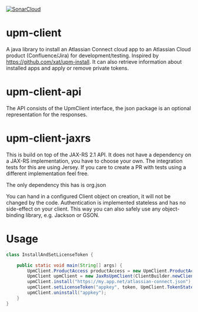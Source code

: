 [![SonarCloud](https://sonarcloud.io/images/project_badges/sonarcloud-white.svg)](https://sonarcloud.io/dashboard?id=com.k15t.cloud%3Aupm-client)

# upm-client

A java library to install an Atlassian Connect cloud app to an Atlassian Cloud product (Confluence/Jira) for development/testing. Inspired
by https://github.com/xat/upm-install. It can also retrieve information about installed apps and apply or remove private tokens.

# upm-client-api

The API consists of the UpmClient interface, the json package is an optional representation for the responses.

# upm-client-jaxrs

This is build on top of the JAX-RS 2.1 API. It does not have a dependency on a JAX-RS implementation, you have to choose your own. The
integration tests for this are using Jersey. If you care to create a PR with tests using a different implementation feel free.

The only dependency this has is org.json

You can hand in a configured Client object on creation, it will not be changed by the code. Authentication is implemented stateless and has
no side-effect on your client. This way you can also safely use any object-binding library, e.g. Jackson or GSON.

# Usage

```java
class InstallAndSetLicenseToken {

    public static void main(String[] args) {
        UpmClient.ProductAccess productAccess = new UpmClient.ProductAccess("https://upm-client.atlassian.net/wiki", "username", "apiToken");
        UpmClient upmClient = new JaxRsUpmClient(ClientBuilder.newClient(), productAccess);
        upmClient.install("https://my.app.net/atlassian-connect.json");
        upmClient.setLicenseToken("appkey", token, UpmClient.TokenState.ACTIVE_TRIAL.class, UpmTokenResponse.class);
        upmClient.uninstall("appkey");        
    }
}
```
    


